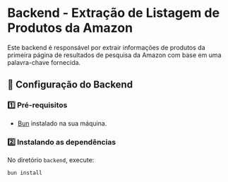 # Backend - Extração de Listagem de Produtos da Amazon

Este backend é responsável por extrair informações de produtos da primeira página de resultados de pesquisa da Amazon com base em uma palavra-chave fornecida.

## 🚀 Configuração do Backend

### 1️⃣ Pré-requisitos
- [Bun](https://bun.sh/) instalado na sua máquina.

### 2️⃣ Instalando as dependências
No diretório `backend`, execute:
```sh
bun install
